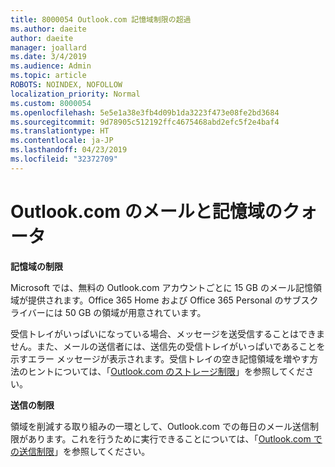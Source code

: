 ```yaml
---
title: 8000054 Outlook.com 記憶域制限の超過
ms.author: daeite
author: daeite
manager: joallard
ms.date: 3/4/2019
ms.audience: Admin
ms.topic: article
ROBOTS: NOINDEX, NOFOLLOW
localization_priority: Normal
ms.custom: 8000054
ms.openlocfilehash: 5e5e1a38e3fb4d09b1da3223f473e08fe2bd3684
ms.sourcegitcommit: 9d78905c512192ffc4675468abd2efc5f2e4baf4
ms.translationtype: HT
ms.contentlocale: ja-JP
ms.lasthandoff: 04/23/2019
ms.locfileid: "32372709"
---
```

# <a name="email-and-storage-quota-in-outlookcom"></a>Outlook.com のメールと記憶域のクォータ

**記憶域の制限**

Microsoft では、無料の Outlook.com アカウントごとに 15 GB のメール記憶領域が提供されます。Office 365 Home および Office 365 Personal のサブスクライバーには 50 GB の領域が用意されています。
  
受信トレイがいっぱいになっている場合、メッセージを送受信することはできません。また、メールの送信者には、送信先の受信トレイがいっぱいであることを示すエラー メッセージが表示されます。受信トレイの空き記憶領域を増やす方法のヒントについては、「[Outlook.com のストレージ制限](https://go.microsoft.com/fwlink/p/?linkid=2001900&amp;clcid=0x409)」を参照してください。

**送信の制限**

領域を削減する取り組みの一環として、Outlook.com での毎日のメール送信制限があります。これを行うために実行できることについては、「[Outlook.com での送信制限](https://support.office.com/article/279ee200-594c-40f0-9ec8-bb6af7735c2e)」を参照してください。
